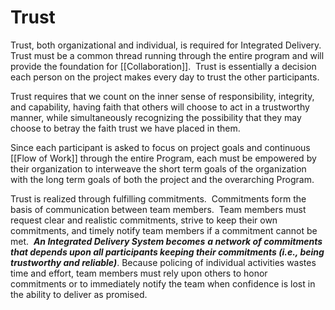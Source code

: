 # Trust

Trust, both organizational and individual, is required for Integrated Delivery.  Trust must be a common thread running through the entire program and will provide the foundation for [[Collaboration]].  Trust is essentially a decision each person on the project makes every day to trust the other participants. 

Trust requires that we count on the inner sense of responsibility, integrity, and capability, having faith that others will choose to act in a trustworthy manner, while simultaneously recognizing the possibility that they may choose to betray the faith trust we have placed in them. 

Since each participant is asked to focus on project goals and continuous [[Flow of Work]] through the entire Program, each must be empowered by their organization to interweave the short term goals of the organization with the long term goals of both the project and the overarching Program. 

Trust is realized through fulfilling commitments.  Commitments form the basis of communication between team members.  Team members must request clear and realistic commitments, strive to keep their own commitments, and timely notify team members if a commitment cannot be met.  **_An Integrated Delivery System becomes_** **_a network of commitments that depends upon all participants keeping their commitments (i.e., being trustworthy and reliable)_**. Because policing of individual activities wastes time and effort, team members must rely upon others to honor commitments or to immediately notify the team when confidence is lost in the ability to deliver as promised.
